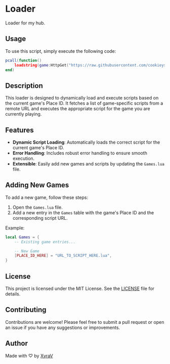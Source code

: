 # Loader

Loader for my hub.

## Usage

To use this script, simply execute the following code:

```lua
pcall(function()
    loadstring(game:HttpGet("https://raw.githubusercontent.com/cookieys/loader/refs/heads/main/Loader.lua"))()
end)
```

## Description

This loader is designed to dynamically load and execute scripts based on the current game's Place ID. It fetches a list of game-specific scripts from a remote URL and executes the appropriate script for the game you are currently playing.

## Features

- **Dynamic Script Loading**: Automatically loads the correct script for the current game's Place ID.
- **Error Handling**: Includes robust error handling to ensure smooth execution.
- **Extensible**: Easily add new games and scripts by updating the `Games.lua` file.

## Adding New Games

To add a new game, follow these steps:
1. Open the `Games.lua` file.
2. Add a new entry in the `Games` table with the game's Place ID and the corresponding script URL.

Example:
```lua
local Games = {
    -- Existing game entries...

    -- New Game
    [PLACE_ID_HERE] = "URL_TO_SCRIPT_HERE.lua",
}
```

## License

This project is licensed under the MIT License. See the [LICENSE](https://mit-license.org/) file for details.

## Contributing

Contributions are welcome! Please feel free to submit a pull request or open an issue if you have any suggestions or improvements.

## Author

Made with ♡ by [XyraV](https://github.com/cookieys)
